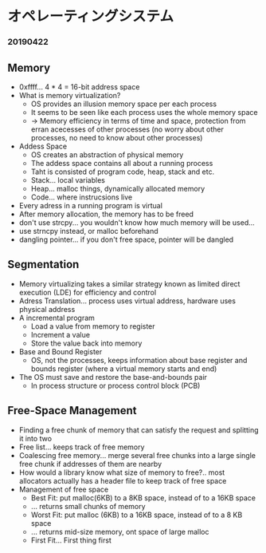 # オペレーティングシステム

### 20190422

## Memory

- 0xffff... 4 * 4 = 16-bit address space
- What is memory virtualization?
    - OS provides an illusion memory space per each process
    - It seems to be seen like each process uses the whole memory space 
    - -> Memory efficiency in terms of time and space, protection from erran acecesses of other processes (no worry about other processes, no need to know about other processes)
 - Addess Space
    - OS creates an abstraction of physical memory
    - The addess space contains all about a running process
    - Taht is consisted of program code, heap, stack and etc.
    - Stack... local variables
    - Heap... malloc things, dynamically allocated memory
    - Code... where instrucsions live
- Every adress in a running program is virtual
- After memory allocation, the memory has to be freed
- don't use strcpy... you wouldn't know how much memory will be used...
- use strncpy instead, or malloc beforehand
- dangling pointer... if you don't free space, pointer will be dangled

## Segmentation

- Memory virtualizing takes a similar strategy known as limited direct execution (LDE) for efficiency and control
- Adress Translation... process uses virtual address, hardware uses physical address
- A incremental program
    - Load a value from memory to register
    - Increment a value
    - Store the value back into memory
- Base and Bound Register
    - OS, not the processes, keeps information about base register and bounds register (where a virtual memory starts and end)
- The OS must save and restore the base-and-bounds pair
    - In process structure or process control block (PCB)

## Free-Space Management

- Finding a free chunk of memory that can satisfy the request and splitting it into two
- Free list... keeps track of free memory
- Coalescing free memory... merge several free chunks into a large single free chunk if addresses of them are nearby
- How would a library know what size of memory to free?.. most allocators actually has a header file to keep track of free space
- Management of free space
    - Best Fit: put malloc(6KB) to a 8KB space, instead of to a 16KB space
    - ... returns small chunks of memory
    - Worst Fit: put malloc (6KB) to a 16KB space, instead of to a 8 KB space
    - ... returns mid-size memory, ont space of large malloc
    - First Fit... First thing first



























